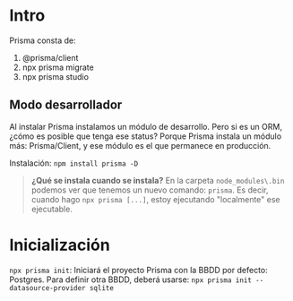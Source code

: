 # Intro

Prisma consta de:

1. @prisma/client
2. npx prisma migrate
3. npx prisma studio

## Modo desarrollador

Al instalar Prisma instalamos un módulo de desarrollo.
Pero si es un ORM, ¿cómo es posible que tenga ese status?
Porque Prisma instala un módulo más: Prisma/Client, y ese módulo es el que permanece en producción.

Instalación: `npm install prisma -D`

> **¿Qué se instala cuando se instala?**
En la carpeta `node_modules\.bin` podemos ver que tenemos un nuevo comando: `prisma`.
Es decir, cuando hago `npx prisma [...]`, estoy ejecutando "localmente" ese ejecutable.

# Inicialización

`npx prisma init`: Iniciará el proyecto Prisma con la BBDD por defecto: Postgres. Para definir otra BBDD, deberá usarse: `npx prisma init --datasource-provider sqlite`